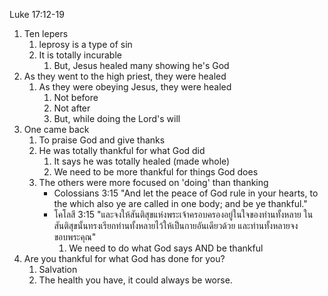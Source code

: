 Luke 17:12-19

1. Ten lepers
    1. leprosy is a type of sin
    2. It is totally incurable
        1. But, Jesus healed many showing he's God
2. As they went to the high priest, they were healed
    1. As they were obeying Jesus, they were healed
        1. Not before
        2. Not after
        3. But, while doing the Lord's will
3. One came back
    1. To praise God and give thanks
    2. He was totally thankful for what God did
        1. It says he was totally healed (made whole)
        2. We need to be more thankful for things God does
    3. The others were more focused on 'doing' than thanking
        - Colossians 3:15 "And let the peace of God rule in your hearts, to the which also ye are called in one body; and be ye thankful."
        - โคโลสี 3:15 "และจงให้สันติสุขแห่งพระเจ้าครอบครองอยู่ในใจของท่านทั้งหลาย ในสันติสุขนั้นทรงเรียกท่านทั้งหลายไว้ให้เป็นกายอันเดียวด้วย และท่านทั้งหลายจงขอบพระคุณ"
            1. We need to do what God says AND be thankful
4. Are you thankful for what God has done for you?
    1. Salvation
    2. The health you have, it could always be worse.
